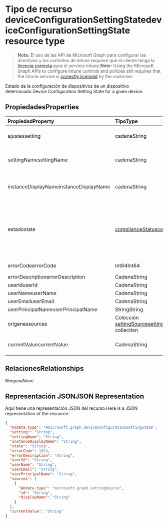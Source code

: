 # <a name="deviceconfigurationsettingstate-resource-type"></a><span data-ttu-id="9ec93-101">Tipo de recurso deviceConfigurationSettingState</span><span class="sxs-lookup"><span data-stu-id="9ec93-101">deviceConfigurationSettingState resource type</span></span>

> <span data-ttu-id="9ec93-102">**Nota:** El uso de las API de Microsoft Graph para configurar las directivas y los controles de Intune requiere que el cliente tenga la [licencia correcta](https://go.microsoft.com/fwlink/?linkid=839381) para el servicio Intune.</span><span class="sxs-lookup"><span data-stu-id="9ec93-102">**Note:** Using the Microsoft Graph APIs to configure Intune controls and policies still requires that the Intune service is [correctly licensed](https://go.microsoft.com/fwlink/?linkid=839381) by the customer.</span></span>

<span data-ttu-id="9ec93-103">Estado de la configuración de dispositivos de un dispositivo determinado.</span><span class="sxs-lookup"><span data-stu-id="9ec93-103">Device Configuration Setting State for a given device.</span></span>
## <a name="properties"></a><span data-ttu-id="9ec93-104">Propiedades</span><span class="sxs-lookup"><span data-stu-id="9ec93-104">Properties</span></span>
|<span data-ttu-id="9ec93-105">Propiedad</span><span class="sxs-lookup"><span data-stu-id="9ec93-105">Property</span></span>|<span data-ttu-id="9ec93-106">Tipo</span><span class="sxs-lookup"><span data-stu-id="9ec93-106">Type</span></span>|<span data-ttu-id="9ec93-107">Descripción</span><span class="sxs-lookup"><span data-stu-id="9ec93-107">Description</span></span>|
|:---|:---|:---|
|<span data-ttu-id="9ec93-108">ajustes</span><span class="sxs-lookup"><span data-stu-id="9ec93-108">setting</span></span>|<span data-ttu-id="9ec93-109">cadena</span><span class="sxs-lookup"><span data-stu-id="9ec93-109">String</span></span>|<span data-ttu-id="9ec93-110">La configuración que se está notificando</span><span class="sxs-lookup"><span data-stu-id="9ec93-110">The setting that is being reported</span></span>|
|<span data-ttu-id="9ec93-111">settingName</span><span class="sxs-lookup"><span data-stu-id="9ec93-111">settingName</span></span>|<span data-ttu-id="9ec93-112">cadena</span><span class="sxs-lookup"><span data-stu-id="9ec93-112">String</span></span>|<span data-ttu-id="9ec93-113">Nombre descriptivo de la configuración de usuario o localizada que se está notificando</span><span class="sxs-lookup"><span data-stu-id="9ec93-113">Localized/user friendly setting name that is being reported</span></span>|
|<span data-ttu-id="9ec93-114">instanceDisplayName</span><span class="sxs-lookup"><span data-stu-id="9ec93-114">instanceDisplayName</span></span>|<span data-ttu-id="9ec93-115">cadena</span><span class="sxs-lookup"><span data-stu-id="9ec93-115">String</span></span>|<span data-ttu-id="9ec93-116">Nombre de la instancia de configuración que se está notificando.</span><span class="sxs-lookup"><span data-stu-id="9ec93-116">Name of setting instance that is being reported.</span></span>|
|<span data-ttu-id="9ec93-117">estado</span><span class="sxs-lookup"><span data-stu-id="9ec93-117">state</span></span>|[<span data-ttu-id="9ec93-118">complianceStatus</span><span class="sxs-lookup"><span data-stu-id="9ec93-118">complianceStatus</span></span>](../resources/intune_shared_compliancestatus.md)|<span data-ttu-id="9ec93-119">El estado de cumplimiento de la configuración.</span><span class="sxs-lookup"><span data-stu-id="9ec93-119">The compliance state of the setting.</span></span> <span data-ttu-id="9ec93-120">Los valores posibles son: `unknown`, `notApplicable`, `compliant`, `remediated`, `nonCompliant`, `error`, `conflict` y `notAssigned`.</span><span class="sxs-lookup"><span data-stu-id="9ec93-120">Possible values are: `unknown`, `notApplicable`, `compliant`, `remediated`, `nonCompliant`, `error`, `conflict`, `notAssigned`.</span></span>|
|<span data-ttu-id="9ec93-121">errorCode</span><span class="sxs-lookup"><span data-stu-id="9ec93-121">errorCode</span></span>|<span data-ttu-id="9ec93-122">Int64</span><span class="sxs-lookup"><span data-stu-id="9ec93-122">Int64</span></span>|<span data-ttu-id="9ec93-123">Código de error de la configuración</span><span class="sxs-lookup"><span data-stu-id="9ec93-123">Error code for the setting</span></span>|
|<span data-ttu-id="9ec93-124">errorDescription</span><span class="sxs-lookup"><span data-stu-id="9ec93-124">errorDescription</span></span>|<span data-ttu-id="9ec93-125">Cadena</span><span class="sxs-lookup"><span data-stu-id="9ec93-125">String</span></span>|<span data-ttu-id="9ec93-126">Descripción del error</span><span class="sxs-lookup"><span data-stu-id="9ec93-126">Error description</span></span>|
|<span data-ttu-id="9ec93-127">userId</span><span class="sxs-lookup"><span data-stu-id="9ec93-127">userId</span></span>|<span data-ttu-id="9ec93-128">Cadena</span><span class="sxs-lookup"><span data-stu-id="9ec93-128">String</span></span>|<span data-ttu-id="9ec93-129">UserId</span><span class="sxs-lookup"><span data-stu-id="9ec93-129">UserId</span></span>|
|<span data-ttu-id="9ec93-130">userName</span><span class="sxs-lookup"><span data-stu-id="9ec93-130">userName</span></span>|<span data-ttu-id="9ec93-131">Cadena</span><span class="sxs-lookup"><span data-stu-id="9ec93-131">String</span></span>|<span data-ttu-id="9ec93-132">UserName</span><span class="sxs-lookup"><span data-stu-id="9ec93-132">UserName</span></span>|
|<span data-ttu-id="9ec93-133">userEmail</span><span class="sxs-lookup"><span data-stu-id="9ec93-133">userEmail</span></span>|<span data-ttu-id="9ec93-134">Cadena</span><span class="sxs-lookup"><span data-stu-id="9ec93-134">String</span></span>|<span data-ttu-id="9ec93-135">UserEmail</span><span class="sxs-lookup"><span data-stu-id="9ec93-135">UserEmail</span></span>|
|<span data-ttu-id="9ec93-136">userPrincipalName</span><span class="sxs-lookup"><span data-stu-id="9ec93-136">userPrincipalName</span></span>|<span data-ttu-id="9ec93-137">String</span><span class="sxs-lookup"><span data-stu-id="9ec93-137">String</span></span>|<span data-ttu-id="9ec93-138">UserPrincipalName.</span><span class="sxs-lookup"><span data-stu-id="9ec93-138">UserPrincipalName.</span></span>|
|<span data-ttu-id="9ec93-139">orígenes</span><span class="sxs-lookup"><span data-stu-id="9ec93-139">sources</span></span>|<span data-ttu-id="9ec93-140">Colección [settingSource](../resources/intune_deviceconfig_settingsource.md)</span><span class="sxs-lookup"><span data-stu-id="9ec93-140">[settingSource](../resources/intune_deviceconfig_settingsource.md) collection</span></span>|<span data-ttu-id="9ec93-141">Directivas colaboradoras</span><span class="sxs-lookup"><span data-stu-id="9ec93-141">Contributing policies</span></span>|
|<span data-ttu-id="9ec93-142">currentValue</span><span class="sxs-lookup"><span data-stu-id="9ec93-142">currentValue</span></span>|<span data-ttu-id="9ec93-143">Cadena</span><span class="sxs-lookup"><span data-stu-id="9ec93-143">String</span></span>|<span data-ttu-id="9ec93-144">Valor actual de la configuración en el dispositivo</span><span class="sxs-lookup"><span data-stu-id="9ec93-144">Current value of setting on device</span></span>|

## <a name="relationships"></a><span data-ttu-id="9ec93-145">Relaciones</span><span class="sxs-lookup"><span data-stu-id="9ec93-145">Relationships</span></span>
<span data-ttu-id="9ec93-146">Ninguna</span><span class="sxs-lookup"><span data-stu-id="9ec93-146">None</span></span>
## <a name="json-representation"></a><span data-ttu-id="9ec93-147">Representación JSON</span><span class="sxs-lookup"><span data-stu-id="9ec93-147">JSON Representation</span></span>
<span data-ttu-id="9ec93-148">Aquí tiene una representación JSON del recurso.</span><span class="sxs-lookup"><span data-stu-id="9ec93-148">Here is a JSON representation of the resource.</span></span>
<!-- {
  "blockType": "resource",
  "@odata.type": "microsoft.graph.deviceConfigurationSettingState"
}
-->
``` json
{
  "@odata.type": "#microsoft.graph.deviceConfigurationSettingState",
  "setting": "String",
  "settingName": "String",
  "instanceDisplayName": "String",
  "state": "String",
  "errorCode": 1024,
  "errorDescription": "String",
  "userId": "String",
  "userName": "String",
  "userEmail": "String",
  "userPrincipalName": "String",
  "sources": [
    {
      "@odata.type": "microsoft.graph.settingSource",
      "id": "String",
      "displayName": "String"
    }
  ],
  "currentValue": "String"
}
```



